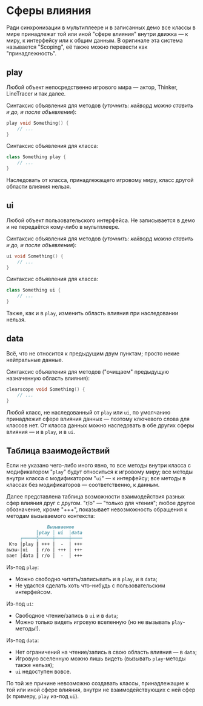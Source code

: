 # Сферы влияния

Ради синхронизации в мультиплеере и в записанных демо все классы в мире принадлежат той или иной "сфере влияния" внутри движка — к миру, к интерфейсу или к общим данным. В оригинале эта система называется "Scoping", её также можно перевести как "принадлежность".



## play

Любой объект непосредственно игрового мира — актор, Thinker, LineTracer и так далее.

Синтаксис объявления для методов (_уточнить: кейворд можно ставить и до, и после объявления_):

```CPP
play void Something() {
    // ...
}
```

Синтаксис объявления для класса:

```CPP
class Something play {
    // ...
}
```

Наследовать от класса, принадлежащего игровому миру, класс другой области влияния нельзя.



## ui

Любой объект пользовательского интерфейса. Не записывается в демо и не передаётся кому-либо в мультплеере.

Синтаксис объявления для методов (_уточнить: кейворд можно ставить и до, и после объявления_):

```CPP
ui void Something() {
    // ...
}
```

Синтаксис объявления для класса:

```CPP
class Something ui {
    // ...
}
```

Также, как и в `play`, изменить область влияния при наследовании нельзя.


## data

Всё, что не относится к предыдущим двум пунктам; просто некие нейтральные данные.

Синтаксис объявления для методов ("очищаем" предыдущую назначенную область влияния):

```CPP
clearscope void Something() {
    // ...
}
```

Любой класс, не наследованный от `play` или `ui`, по умолчанию принадлежит сфере влияния данных — поэтому ключевого слова для классов нет. От класса данных можно наследовать в обе других сферы влияния — и в `play`, и в `ui`.



## Таблица взаимодействий

Если не указано чего-либо иного явно, то все методы внутри класса с модификатором "`play`" будут относиться к игровому миру; все методы внутри класса с модификатором "`ui`" — к интерфейсу; все методы в классах без модификаторов — соответственно, к данным.

Далее представлена таблица возможности взаимодействия разных сфер влияния друг с другом. "r/o" — "только для чтения"; любое другое обозначение, кроме "+++", показывает невозможность обращения к методам вызываемого контекста:

```md
               Вызываемое
           ║play │ ui  │data
     ╒═════╬═════╪═════╪════
 Кто │play ║ +++ │  -  │ +++
вызы-│ui   ║ r/o │ +++ │ +++
вает │data ║ r/o │  -  │ +++
```

Из-под `play`:
 * Можно свободно читать/записывать и в `play`, и в `data`;
 * Не удастся сделать хоть что-нибудь с пользовательским интерфейсом.

Из-под `ui`:
 * Свободное чтение/запись в `ui` и в `data`;
 * Можно только видеть игровую вселенную (но не вызывать `play`-методы!).

Из-под `data`:
 * Нет ограничений на чтение/запись в свою область влияния — в `data`;
 * Игровую вселенную можно лишь видеть (вызывать `play`-методы также нельзя);
 * `ui` недоступен вовсе.

По той же причине невозможно создавать классы, принадлежащие к той или иной сфере влияния, внутри не взаимодействующих с ней сфер (к примеру, `play` из-под `ui`).
